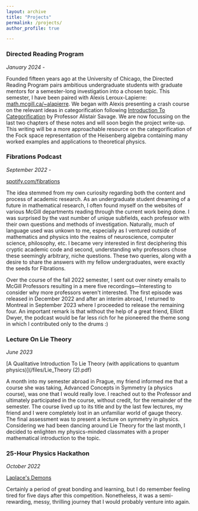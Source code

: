 ```yaml
---
layout: archive
title: "Projects"
permalink: /projects/
author_profile: true

---
```

### Directed Reading Program

*January 2024 -*

Founded fifteen years ago at the University of Chicago, the Directed Reading Program pairs ambitious undergraduate students with graduate mentors for a semester-long investigation into a chosen topic. This semester, I have been paired with Alexis Leroux-Lapierre: [math.mcgill.ca/~alapierre](https://www.math.mcgill.ca/~alapierre/). We began with Alexis presenting a crash course on the relevant ideas in categorification following [Introduction To Categorification](https://arxiv.org/abs/1401.6037) by Professor Alistair Savage. We are now focussing on the last two chapters of these notes and will soon begin the project write-up. This writing will be a more approachable resource on the categorification of the Fock space representation of the Heisenberg algebra containing many worked examples and applications to theoretical physics.


### Fibrations Podcast
*September 2022 -*

[spotify.com/fibrations](https://open.spotify.com/episode/4LaRg86qK7iV12MN9MkG9u?si=cQG29zDVTjiVuW-wCv58wQ)

The idea stemmed from my own curiosity regarding both the content and process of academic research. As an undergraduate student dreaming of a future in mathematical research, I often found myself on the websites of various McGill departments reading through the current work being done. I was surprised by the vast number of unique subfields, each professor with their own questions and methods of investigation. Naturally, much of language used was unkown to me, especially as I ventured outside of mathematics and physics into the realms of neuroscience, computer science, philosophy, etc. I became very interested in first deciphering this cryptic academic code and second, understanding why professors chose these seemingly arbitrary, niche questions. These two queries, along with a desire to share the answers with my fellow undergraduates, were exactly the seeds for Fibrations. 

Over the course of the fall 2022 semester, I sent out over ninety emails to McGill Professors resulting in a mere five recordings—Interesting to consider why more professors weren't interested. The first episode was released in December 2022 and after an interim abroad, I returned to Montreal in September 2023 where I proceeded to release the remaining four. An important remark is that without the help of a great friend, Elliott Dwyer, the podcast would be far less rich for he pioneered the theme song in which I contributed only to the drums :)


### Lecture On Lie Theory

*June 2023*

[A Qualitative Introduction To Lie Theory (with applications to quantum physics)](/files/Lie_Theory (2).pdf)


A month into my semester abroad in Prague, my friend informed me that a course she was taking, Advanced Concepts in Symmetry (a physics course), was one that I would really love. I reached out to the Professor and ultimately participated in the course, without credit, for the remainder of the semester. The course lived up to its title and by the last few lectures, my friend and I were completely lost in an unfamiliar world of gauge theory. The final assessment was to present a lecture on symmetry in physics. Considering we had been dancing around Lie Theory for the last month, I decided to enlighten my physics-minded classmates with a proper mathematical introduction to the topic. 


### 25-Hour Physics Hackathon

*October 2022*

[Laplace's Demons](https://devpost.com/software/laplace-s-demons)

Certainly a period of great bonding and learning, but I do remember feeling tired for five days after this competition. Nonetheless, it was a semi-rewarding, messy, thrilling journey that I would probably venture into again.
